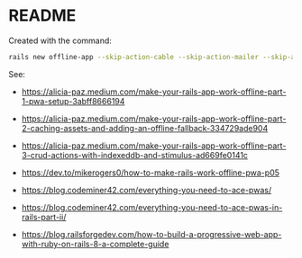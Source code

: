 # README

Created with the command:
```sh
rails new offline-app --skip-action-cable --skip-action-mailer --skip-action-mailbox --skip-test --skip-system-test --skip-solid --css tailwind
```

See:
* https://alicia-paz.medium.com/make-your-rails-app-work-offline-part-1-pwa-setup-3abff8666194
* https://alicia-paz.medium.com/make-your-rails-app-work-offline-part-2-caching-assets-and-adding-an-offline-fallback-334729ade904
* https://alicia-paz.medium.com/make-your-rails-app-work-offline-part-3-crud-actions-with-indexeddb-and-stimulus-ad669fe0141c

* https://dev.to/mikerogers0/how-to-make-rails-work-offline-pwa-p05

* https://blog.codeminer42.com/everything-you-need-to-ace-pwas/
* https://blog.codeminer42.com/everything-you-need-to-ace-pwas-in-rails-part-ii/

* https://blog.railsforgedev.com/how-to-build-a-progressive-web-app-with-ruby-on-rails-8-a-complete-guide
